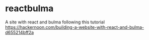 # reactbulma
A site with react and bulma following this tutorial https://hackernoon.com/building-a-website-with-react-and-bulma-d655214bff2a
